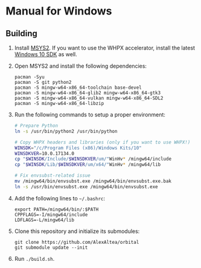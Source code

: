 # Manual for Windows

## Building

1. Install [MSYS2](https://www.msys2.org/). If you want to use the WHPX accelerator, install the latest [Windows 10 SDK](https://developer.microsoft.com/en-us/windows/downloads/windows-10-sdk) as well.

2. Open MSYS2 and install the following dependencies:
    ```
    pacman -Syu
    pacman -S git python2
    pacman -S mingw-w64-x86_64-toolchain base-devel
    pacman -S mingw-w64-x86_64-glib2 mingw-w64-x86_64-gtk3
    pacman -S mingw-w64-x86_64-vulkan mingw-w64-x86_64-SDL2
    pacman -S mingw-w64-x86_64-libzip
    ```

3. Run the following commands to setup a proper environment:
    ```bash
    # Prepare Python
    ln -s /usr/bin/python2 /usr/bin/python

    # Copy WHPX headers and libraries (only if you want to use WHPX!)
    WINSDK="/c/Program Files (x86)/Windows Kits/10"
    WINSDKVER=10.0.17134.0
    cp "$WINSDK/Include/$WINSDKVER/um/"WinHv* /mingw64/include
    cp "$WINSDK/Lib/$WINSDKVER/um/x64/"WinHv* /mingw64/lib

    # Fix envsubst-related issue
    mv /mingw64/bin/envsubst.exe /mingw64/bin/envsubst.exe.bak
    ln -s /usr/bin/envsubst.exe /mingw64/bin/envsubst.exe
    ```

4. Add the following lines to `~/.bashrc`:
    ```
    export PATH=/mingw64/bin/:$PATH
    CPPFLAGS=-I/mingw64/include
    LDFLAGS=-L/mingw64/lib
    ```

5. Clone this repository and initialize its submodules:
    ```
    git clone https://github.com/AlexAltea/orbital
    git submodule update --init
    ```

6. Run `./build.sh`.
